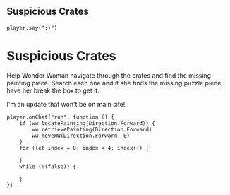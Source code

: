 ## Suspicious Crates 

```blocks
player.say(":)")
```

# Suspicious Crates
Help Wonder Woman navigate through the crates and find the missing painting piece. Search each one and if she finds the missing puzzle piece, have her break the box to get it.

I'm an update that won't be on main site!

```ghost
player.onChat("run", function () {
    if (ww.locatePainting(Direction.Forward)) {
        ww.retrievePainting(Direction.Forward)
        ww.moveWW(Direction.Forward, 0)
    }
    for (let index = 0; index < 4; index++) {
        
    }
    while (!(false)) {
        
    }	
})
```
